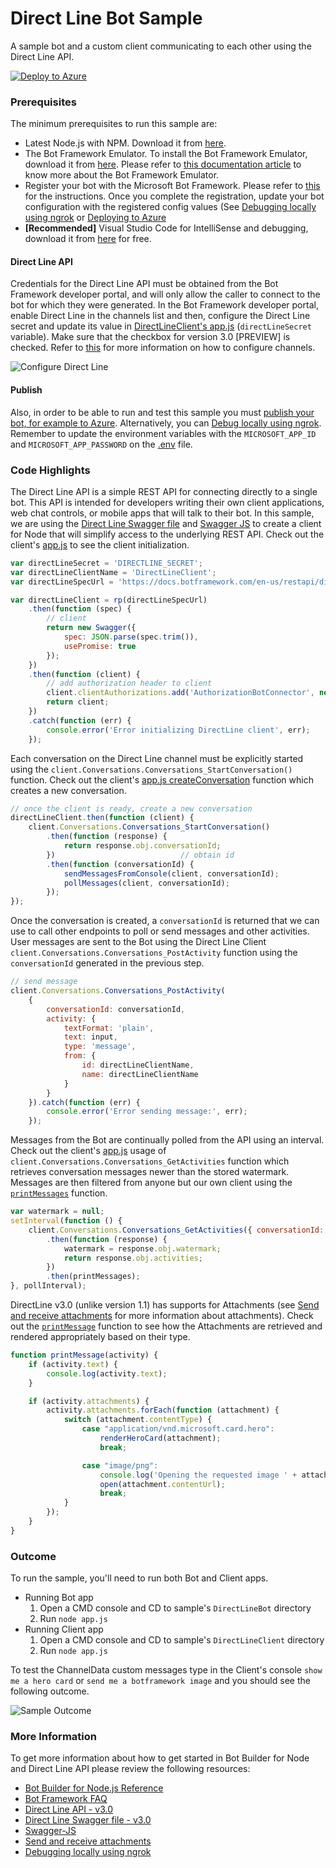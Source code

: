 # Direct Line Bot Sample

A sample bot and a custom client communicating to each other using the Direct Line API.

[![Deploy to Azure][Deploy Button]][Deploy Node/DirectLine]

[Deploy Button]: https://azuredeploy.net/deploybutton.png
[Deploy Node/DirectLine]: https://azuredeploy.net

### Prerequisites

The minimum prerequisites to run this sample are:
* Latest Node.js with NPM. Download it from [here](https://nodejs.org/en/download/).
* The Bot Framework Emulator. To install the Bot Framework Emulator, download it from [here](https://emulator.botframework.com/). Please refer to [this documentation article](https://github.com/microsoft/botframework-emulator/wiki/Getting-Started) to know more about the Bot Framework Emulator.
* Register your bot with the Microsoft Bot Framework. Please refer to [this](https://docs.microsoft.com/en-us/bot-framework/portal-register-bot) for the instructions. Once you complete the registration, update your bot configuration with the registered config values (See [Debugging locally using ngrok](https://docs.botframework.com/en-us/node/builder/guides/core-concepts/#debugging-locally-using-ngrok) or [Deploying to Azure](https://docs.microsoft.com/en-us/bot-framework/publish-bot-overview)
* **[Recommended]** Visual Studio Code for IntelliSense and debugging, download it from [here](https://code.visualstudio.com/) for free.

#### Direct Line API
Credentials for the Direct Line API must be obtained from the Bot Framework developer portal, and will only allow the caller to connect to the bot for which they were generated.
In the Bot Framework developer portal, enable Direct Line in the channels list and then, configure the Direct Line secret and update its value in [DirectLineClient's app.js](DirectLineClient/app.js#L7) (`directLineSecret` variable). Make sure that the checkbox for version 3.0 [PREVIEW] is checked. 
Refer to [this](https://docs.microsoft.com/en-us/bot-framework/portal-configure-channels) for more information on how to configure channels.

![Configure Direct Line](images/outcome-configure.png)

#### Publish
Also, in order to be able to run and test this sample you must [publish your bot, for example to Azure](https://docs.microsoft.com/en-us/bot-framework/publish-bot-overview). Alternatively, you can [Debug locally using ngrok](https://docs.botframework.com/en-us/node/builder/guides/core-concepts/#debugging-locally-using-ngrok).
Remember to update the environment variables with the `MICROSOFT_APP_ID` and `MICROSOFT_APP_PASSWORD` on the [.env](./DirectLineBot/.env) file.

### Code Highlights

The Direct Line API is a simple REST API for connecting directly to a single bot. This API is intended for developers writing their own client applications, web chat controls, or mobile apps that will talk to their bot. In this sample, we are using the [Direct Line Swagger file](https://docs.botframework.com/en-us/restapi/directline3/swagger.json) and [Swagger JS](https://github.com/swagger-api/swagger-js) to create a client for Node that will simplify access to the underlying REST API. Check out the client's [app.js](DirectLineClient/app.js#L7-L26) to see the client initialization.

````JavaScript
var directLineSecret = 'DIRECTLINE_SECRET';
var directLineClientName = 'DirectLineClient';
var directLineSpecUrl = 'https://docs.botframework.com/en-us/restapi/directline3/swagger.json';

var directLineClient = rp(directLineSpecUrl)
    .then(function (spec) {
        // client
        return new Swagger({
            spec: JSON.parse(spec.trim()),
            usePromise: true
        });
    })
    .then(function (client) {
        // add authorization header to client
        client.clientAuthorizations.add('AuthorizationBotConnector', new Swagger.ApiKeyAuthorization('Authorization', 'Bearer ' + directLineSecret, 'header'));
        return client;
    })
    .catch(function (err) {
        console.error('Error initializing DirectLine client', err);
    });
````

Each conversation on the Direct Line channel must be explicitly started using the `client.Conversations.Conversations_StartConversation()` function.
Check out the client's [app.js createConversation](DirectLineClient/app.js#L28-L38) function which creates a new conversation.

````JavaScript
// once the client is ready, create a new conversation 
directLineClient.then(function (client) {
    client.Conversations.Conversations_StartConversation()                          // create conversation
        .then(function (response) {
            return response.obj.conversationId;
        })                            // obtain id
        .then(function (conversationId) {
            sendMessagesFromConsole(client, conversationId);                        // start watching console input for sending new messages to bot
            pollMessages(client, conversationId);                                   // start polling messages from bot
        });
});
````

Once the conversation is created, a `conversationId` is returned that we can use to call other endpoints to poll or send messages and other activities.
User messages are sent to the Bot using the Direct Line Client `client.Conversations.Conversations_PostActivity` function using the `conversationId` generated in the previous step.

````JavaScript
// send message
client.Conversations.Conversations_PostActivity(
    {
        conversationId: conversationId,
        activity: {
            textFormat: 'plain',
            text: input,
            type: 'message',
            from: {
                id: directLineClientName,
                name: directLineClientName
            }
        }
    }).catch(function (err) {
        console.error('Error sending message:', err);
    });
````

Messages from the Bot are continually polled from the API using an interval. Check out the client's [app.js](DirectLineClient/app.js#L77-L85) usage of `client.Conversations.Conversations_GetActivities` function which retrieves conversation messages newer than the stored watermark. Messages are then filtered from anyone but our own client using the [`printMessages`](DirectLineClient/app.js#L89-L104) function.

````JavaScript
var watermark = null;
setInterval(function () {
    client.Conversations.Conversations_GetActivities({ conversationId: conversationId, watermark: watermark })
        .then(function (response) {
            watermark = response.obj.watermark;                                 // use watermark so subsequent requests skip old messages 
            return response.obj.activities;
        })
        .then(printMessages);
}, pollInterval);
````

DirectLine v3.0 (unlike version 1.1) has supports for Attachments (see [Send and receive attachments](https://docs.microsoft.com/en-us/bot-framework/nodejs/bot-builder-nodejs-send-receive-attachments) for more information about attachments). 
Check out the [`printMessage`](DirectLineClient/app.js#L106-L125) function to see how the Attachments are retrieved and rendered appropriately based on their type.

````JavaScript
function printMessage(activity) {
    if (activity.text) {
        console.log(activity.text);
    }

    if (activity.attachments) {
        activity.attachments.forEach(function (attachment) {
            switch (attachment.contentType) {
                case "application/vnd.microsoft.card.hero":
                    renderHeroCard(attachment);
                    break;

                case "image/png":
                    console.log('Opening the requested image ' + attachment.contentUrl);
                    open(attachment.contentUrl);
                    break;
            }
        });
    }
}
````

### Outcome

To run the sample, you'll need to run both Bot and Client apps.

* Running Bot app
  1. Open a CMD console and CD to sample's `DirectLineBot` directory
  2. Run `node app.js`
* Running Client app
  1. Open a CMD console and CD to sample's `DirectLineClient` directory
  2. Run `node app.js`
  
To test the ChannelData custom messages type in the Client's console `show me a hero card` or `send me a botframework image` and you should see the following outcome.

![Sample Outcome](images/outcome.png)

### More Information

To get more information about how to get started in Bot Builder for Node and Direct Line API please review the following resources:
* [Bot Builder for Node.js Reference](https://docs.microsoft.com/en-us/bot-framework/nodejs/)
* [Bot Framework FAQ](https://docs.microsoft.com/en-us/bot-framework/resources-bot-framework-faq#i-have-a-communication-channel-id-like-to-be-configurable-with-bot-framework-can-i-work-with-microsoft-to-do-that)
* [Direct Line API - v3.0](https://docs.botframework.com/en-us/restapi/directline3/)
* [Direct Line Swagger file - v3.0](https://docs.botframework.com/en-us/restapi/directline3/swagger.json)
* [Swagger-JS](https://github.com/swagger-api/swagger-js)
* [Send and receive attachments](https://docs.microsoft.com/en-us/bot-framework/nodejs/bot-builder-nodejs-send-receive-attachments)
* [Debugging locally using ngrok](https://docs.botframework.com/en-us/node/builder/guides/core-concepts/#debugging-locally-using-ngrok)
